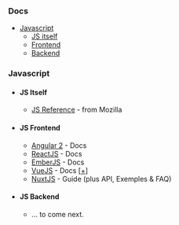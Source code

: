 
### Docs

- [Javascript](#javascript)
  - [JS itself](#js-itself)
  - [Frontend](js-frontend)
  - [Backend](js-backend)


### Javascript

- #### JS Itself

  - [JS Reference](https://developer.mozilla.org/en-US/docs/Web/JavaScript/Reference) - from Mozilla 

- #### JS Frontend

  - [Angular 2](https://angular.io/docs/js/latest/index.html) - Docs
  - [ReactJS](http://facebook.github.io/react/docs/getting-started.html) - Docs 
  - [EmberJS](https://guides.emberjs.com/v3.13.0/) - Docs
  - [VueJS](http://vuejs.org/guide/) - Docs [[+]](https://github.com/vuejs/awesome-vue)
  - [NuxtJS](https://nuxtjs.org/guide) - Guide (plus API, Exemples & FAQ)

- #### JS Backend

  - ... to come next.
